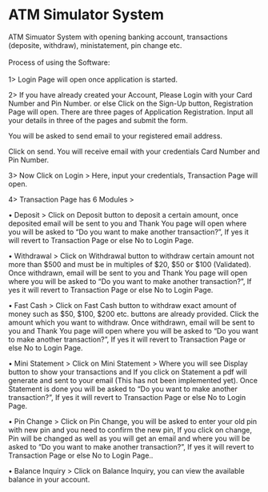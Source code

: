 <h1>ATM Simulator System</h1>
<p>ATM Simuator System with opening banking account, transactions (deposite, withdraw), ministatement, pin change etc.<br><br>
Process of using the Software:<br><br>
1> Login Page will open once application is started.

2> If you have already created your Account, Please Login with your Card Number and Pin Number. or else Click on the Sign-Up button, Registration Page will open. There are three pages of Application Registration. Input all your details in three of the pages and submit the form.

You will be asked to send email to your registered email address.

Click on send. You will receive email with your credentials Card Number and Pin Number.

3> Now Click on Login > Here, input your credentials, Transaction Page will open.

4> Transaction Page has 6 Modules >

• Deposit > Click on Deposit button to deposit a certain amount, once deposited email will be sent to you and Thank You page will open where you will be asked to “Do you want to make another transaction?”, If yes it will revert to Transaction Page or else No to Login Page.

• Withdrawal > Click on Withdrawal button to withdraw certain amount not more than $500 and must be in multiples of $20, $50 or $100 (Validated). Once withdrawn, email will be sent to you and Thank You page will open where you will be asked to “Do you want to make another transaction?”, If yes it will revert to Transaction Page or else No to Login Page.

• Fast Cash > Click on Fast Cash button to withdraw exact amount of money such as $50, $100, $200 etc. buttons are already provided. Click the amount which you want to withdraw. Once withdrawn, email will be sent to you and Thank You page will open where you will be asked to “Do you want to make another transaction?”, If yes it will revert to Transaction Page or else No to Login Page.

• Mini Statement > Click on Mini Statement > Where you will see Display button to show your transactions and If you click on Statement a pdf will generate and sent to your email (This has not been implemented yet). Once Statement is done you will be asked to “Do you want to make another transaction?”, If yes it will revert to Transaction Page or else No to Login Page.

• Pin Change > Click on Pin Change, you will be asked to enter your old pin with new pin and you need to confirm the new pin, If you click on change, Pin will be changed as well as you will get an email and where you will be asked to “Do you want to make another transaction?”, If yes it will revert to Transaction Page or else No to Login Page..

• Balance Inquiry > Click on Balance Inquiry, you can view the available balance in your account.
</p>

